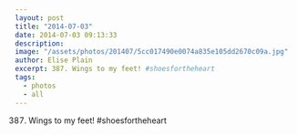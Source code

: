 ```yaml
---
layout: post
title: "2014-07-03"
date: 2014-07-03 09:13:33
description: 
image: "/assets/photos/201407/5cc017490e0074a835e105dd2670c09a.jpg"
author: Elise Plain
excerpt: 387. Wings to my feet! #shoesfortheheart
tags: 
  - photos
  - all
---
```


387. Wings to my feet! #shoesfortheheart
<p></p>
